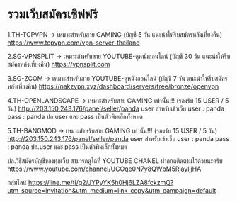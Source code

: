 # รวมเว็บสมัครเซิฟฟรี

1.TH-TCPVPN -> เหมาะสำหรับสาย GAMING (บัญชี 5 วัน แนะนำให้รีบสมัครหลังเที่ยงคืน)
https://www.tcpvpn.com/vpn-server-thailand

2.SG-VPNSPLIT -> เหมาะสำหรับสาย YOUTUBE-ดูหนังออนไลน์ (บัญชี 30 วัน แนะนำให้รีบสมัครหลังเที่ยงคืน)
https://vpnsplit.com

3.SG-ZCOM -> เหมาะสำหรับสาย YOUTUBE-ดูหนังออนไลน์ (บัญชี 7 วัน แนะนำให้รีบสมัครหลังเที่ยงคืน)
https://nakzvpn.xyz/dashboard/servers/free/bronze/openvpn

4.TH-OPENLANDSCAPE -> เหมาะสำหรับสาย GAMING เท่านั้น!!! (รองรับ 15 USER / 5 วัน)
http://203.150.243.176/panel/seller/panda
user สำหรับเข้าเว็บ
user : panda
pass : panda
ปล.user และ pass เป็นตัวพิมเล็กทั้งหมด

5.TH-BANGMOD -> เหมาะสำหรับสาย GAMING เท่านั้น!!! (รองรับ 15 USER / 5 วัน)
http://203.150.243.176/panel/seller/panda
user สำหรับเข้าเว็บ
user : panda
pass : panda
ปล.user และ pass เป็นตัวพิมเล็กทั้งหมด

ปล.วิธีสมัครบัญชีของทุกเว็บ สามารถดูได้ที่ YOUTUBE CHANEL ฝากกดติดตามไว้ด้วยนะครับ
https://www.youtube.com/channel/UCOqe0N7y8QWbM5RjayljjHA

กลุ่มไลน์
https://line.me/ti/g2/JYPyYK5h0Hj6LZA8fckzmQ?utm_source=invitation&utm_medium=link_copy&utm_campaign=default

